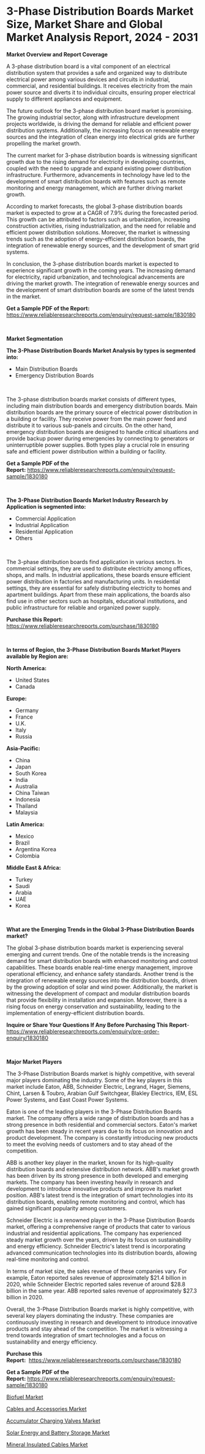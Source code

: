<p><h1>3-Phase Distribution Boards Market Size, Market Share and Global Market Analysis Report, 2024 - 2031</h1></p><p><strong>Market Overview and Report Coverage</strong></p>
<p><p>A 3-phase distribution board is a vital component of an electrical distribution system that provides a safe and organized way to distribute electrical power among various devices and circuits in industrial, commercial, and residential buildings. It receives electricity from the main power source and diverts it to individual circuits, ensuring proper electrical supply to different appliances and equipment.</p><p>The future outlook for the 3-phase distribution board market is promising. The growing industrial sector, along with infrastructure development projects worldwide, is driving the demand for reliable and efficient power distribution systems. Additionally, the increasing focus on renewable energy sources and the integration of clean energy into electrical grids are further propelling the market growth.</p><p>The current market for 3-phase distribution boards is witnessing significant growth due to the rising demand for electricity in developing countries, coupled with the need to upgrade and expand existing power distribution infrastructure. Furthermore, advancements in technology have led to the development of smart distribution boards with features such as remote monitoring and energy management, which are further driving market growth.</p><p>According to market forecasts, the global 3-phase distribution boards market is expected to grow at a CAGR of 7.9% during the forecasted period. This growth can be attributed to factors such as urbanization, increasing construction activities, rising industrialization, and the need for reliable and efficient power distribution solutions. Moreover, the market is witnessing trends such as the adoption of energy-efficient distribution boards, the integration of renewable energy sources, and the development of smart grid systems.</p><p>In conclusion, the 3-phase distribution boards market is expected to experience significant growth in the coming years. The increasing demand for electricity, rapid urbanization, and technological advancements are driving the market growth. The integration of renewable energy sources and the development of smart distribution boards are some of the latest trends in the market.</p></p>
<p><strong>Get a Sample PDF of the Report:</strong> <a href="https://www.reliableresearchreports.com/enquiry/request-sample/1830180">https://www.reliableresearchreports.com/enquiry/request-sample/1830180</a></p>
<p>&nbsp;</p>
<p><strong>Market Segmentation</strong></p>
<p><strong>The 3-Phase Distribution Boards Market Analysis by types is segmented into:</strong></p>
<p><ul><li>Main Distribution Boards</li><li>Emergency Distribution Boards</li></ul></p>
<p>&nbsp;</p>
<p><p>The 3-phase distribution boards market consists of different types, including main distribution boards and emergency distribution boards. Main distribution boards are the primary source of electrical power distribution in a building or facility. They receive power from the main power feed and distribute it to various sub-panels and circuits. On the other hand, emergency distribution boards are designed to handle critical situations and provide backup power during emergencies by connecting to generators or uninterruptible power supplies. Both types play a crucial role in ensuring safe and efficient power distribution within a building or facility.</p></p>
<p><strong>Get a Sample PDF of the Report:</strong>&nbsp;<a href="https://www.reliableresearchreports.com/enquiry/request-sample/1830180">https://www.reliableresearchreports.com/enquiry/request-sample/1830180</a></p>
<p>&nbsp;</p>
<p><strong>The 3-Phase Distribution Boards Market Industry Research by Application is segmented into:</strong></p>
<p><ul><li>Commercial Application</li><li>Industrial Application</li><li>Residential Application</li><li>Others</li></ul></p>
<p>&nbsp;</p>
<p><p>The 3-phase distribution boards find application in various sectors. In commercial settings, they are used to distribute electricity among offices, shops, and malls. In industrial applications, these boards ensure efficient power distribution in factories and manufacturing units. In residential settings, they are essential for safely distributing electricity to homes and apartment buildings. Apart from these main applications, the boards also find use in other sectors such as hospitals, educational institutions, and public infrastructure for reliable and organized power supply.</p></p>
<p><strong>Purchase this Report:</strong>&nbsp; <a href="https://www.reliableresearchreports.com/purchase/1830180">https://www.reliableresearchreports.com/purchase/1830180</a></p>
<p>&nbsp;</p>
<p><strong>In terms of Region, the 3-Phase Distribution Boards Market Players available by Region are:</strong></p>
<p>
    <p> <strong> North America: </strong>
        <ul>
            <li>United States</li>
            <li>Canada</li>
        </ul>
        </p> 
    <p> <strong> Europe: </strong>
        <ul>
            <li>Germany</li>
            <li>France</li>
            <li>U.K.</li>
            <li>Italy</li>
            <li>Russia</li>
        </ul>
        </p> 
    <p> <strong> Asia-Pacific: </strong>
        <ul>
            <li>China</li>
            <li>Japan</li>
            <li>South Korea</li>
            <li>India</li>
            <li>Australia</li>
            <li>China Taiwan</li>
            <li>Indonesia</li>
            <li>Thailand</li>
            <li>Malaysia</li>
        </ul>
        </p> 
    <p> <strong> Latin America: </strong>
        <ul>
            <li>Mexico</li>
            <li>Brazil</li>
            <li>Argentina Korea</li>
            <li>Colombia</li>
        </ul>
        </p> 
    <p> <strong> Middle East & Africa: </strong>
        <ul>
            <li>Turkey</li>
            <li>Saudi</li>
            <li>Arabia</li>
            <li>UAE</li>
            <li>Korea</li>
        </ul>
    </p>
    </p>
<p>&nbsp;</p>
<p><strong>What are the Emerging Trends in the Global 3-Phase Distribution Boards market?</strong></p>
<p><p>The global 3-phase distribution boards market is experiencing several emerging and current trends. One of the notable trends is the increasing demand for smart distribution boards with enhanced monitoring and control capabilities. These boards enable real-time energy management, improve operational efficiency, and enhance safety standards. Another trend is the integration of renewable energy sources into the distribution boards, driven by the growing adoption of solar and wind power. Additionally, the market is witnessing the development of compact and modular distribution boards that provide flexibility in installation and expansion. Moreover, there is a rising focus on energy conservation and sustainability, leading to the implementation of energy-efficient distribution boards.</p></p>
<p><strong>Inquire or Share Your Questions If Any Before Purchasing This Report</strong>- <a href="https://www.reliableresearchreports.com/enquiry/pre-order-enquiry/1830180">https://www.reliableresearchreports.com/enquiry/pre-order-enquiry/1830180</a></p>
<p>&nbsp;</p>
<p><strong>Major Market Players</strong></p>
<p><p>The 3-Phase Distribution Boards market is highly competitive, with several major players dominating the industry. Some of the key players in this market include Eaton, ABB, Schneider Electric, Legrand, Hager, Siemens, Chint, Larsen & Toubro, Arabian Gulf Switchgear, Blakley Electrics, IEM, ESL Power Systems, and East Coast Power Systems.</p><p>Eaton is one of the leading players in the 3-Phase Distribution Boards market. The company offers a wide range of distribution boards and has a strong presence in both residential and commercial sectors. Eaton's market growth has been steady in recent years due to its focus on innovation and product development. The company is constantly introducing new products to meet the evolving needs of customers and to stay ahead of the competition.</p><p>ABB is another key player in the market, known for its high-quality distribution boards and extensive distribution network. ABB's market growth has been driven by its strong presence in both developed and emerging markets. The company has been investing heavily in research and development to introduce innovative products and improve its market position. ABB's latest trend is the integration of smart technologies into its distribution boards, enabling remote monitoring and control, which has gained significant popularity among customers.</p><p>Schneider Electric is a renowned player in the 3-Phase Distribution Boards market, offering a comprehensive range of products that cater to various industrial and residential applications. The company has experienced steady market growth over the years, driven by its focus on sustainability and energy efficiency. Schneider Electric's latest trend is incorporating advanced communication technologies into its distribution boards, allowing real-time monitoring and control.</p><p>In terms of market size, the sales revenue of these companies vary. For example, Eaton reported sales revenue of approximately $21.4 billion in 2020, while Schneider Electric reported sales revenue of around $28.8 billion in the same year. ABB reported sales revenue of approximately $27.3 billion in 2020.</p><p>Overall, the 3-Phase Distribution Boards market is highly competitive, with several key players dominating the industry. These companies are continuously investing in research and development to introduce innovative products and stay ahead of the competition. The market is witnessing a trend towards integration of smart technologies and a focus on sustainability and energy efficiency.</p></p>
<p><strong>Purchase this Report:</strong>&nbsp;&nbsp;<a href="https://www.reliableresearchreports.com/purchase/1830180">https://www.reliableresearchreports.com/purchase/1830180</a></p>
<p></p>
<p><strong>Get a Sample PDF of the Report:</strong>&nbsp;<a href="https://www.reliableresearchreports.com/enquiry/request-sample/1830180">https://www.reliableresearchreports.com/enquiry/request-sample/1830180</a></p>
<p><p><a href="https://github.com/bracarafogo/Market-Research-Report-List-1/blob/main/biofuel-market.md">Biofuel Market</a></p><p><a href="https://github.com/angelajermaine/Market-Research-Report-List-1/blob/main/cables-and-accessories-market.md">Cables and Accessories Market</a></p><p><a href="https://github.com/laholand/Market-Research-Report-List-1/blob/main/accumulator-charging-valves-market.md">Accumulator Charging Valves Market</a></p><p><a href="https://github.com/mohamedbakry57/Market-Research-Report-List-1/blob/main/solar-energy-and-battery-storage-market.md">Solar Energy and Battery Storage Market</a></p><p><a href="https://github.com/sougarounis/Market-Research-Report-List-1/blob/main/mineral-insulated-cables-market.md">Mineral Insulated Cables Market</a></p></p>